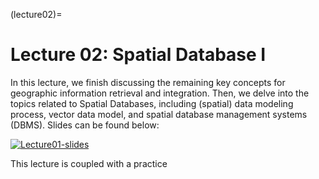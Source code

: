 (lecture02)= 
# Lecture 02: Spatial Database I

In this lecture, we finish discussing the remaining key concepts for geographic information retrieval and integration. Then, we delve into the topics related to Spatial Databases, including (spatial) data modeling process, vector data model, and spatial database management systems (DBMS). Slides can be found below:

[![Lecture01-slides](/lectures/l02-preface.png)](https://docs.google.com/presentation/d/1yAmjmLbVm3Zl2gt8t_vcad20CAHEb4XDq-Wmd92tU9w/edit?usp=sharing)

This lecture is coupled with a practice [](lab01)